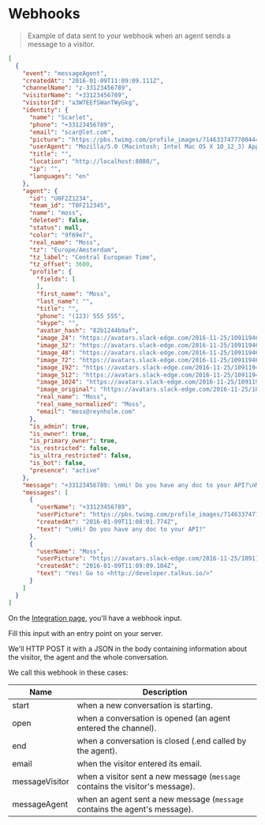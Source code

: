 # Webhooks

> Example of data sent to your webhook when an agent sends a message to a visitor.

```json
[  
  {
    "event": "messageAgent",
    "createdAt": "2016-01-09T11:09:09.111Z",
    "channelName": "z-33123456789",
    "visitorName": "+33123456789",
    "visitorId": "a3W7EEfSWanTWyGkg",
    "identity": {
      "name": "Scarlet",
      "phone": "+33123456789",
      "email": "scar@let.com",
      "picture": "https://pbs.twimg.com/profile_images/714633747770044416/Qu8c4fje.jpg",
      "userAgent": "Mozilla/5.0 (Macintosh; Intel Mac OS X 10_12_3) AppleWebKit/537.36 (KHTML, like Gecko) Chrome/56.0.2924.87 Safari/537.36",
      "title": "",
      "location": "http://localhost:8080/",
      "ip": "",
      "languages": "en"
    },
    "agent": {
      "id": "U0F2Z1234",
      "team_id": "T0F212345",
      "name": "moss",
      "deleted": false,
      "status": null,
      "color": "9f69e7",
      "real_name": "Moss",
      "tz": "Europe/Amsterdam",
      "tz_label": "Central European Time",
      "tz_offset": 3600,
      "profile": {
        "fields": [
        ],
        "first_name": "Moss",
        "last_name": "",
        "title": "",
        "phone": "(123) 555 555",
        "skype": "",
        "avatar_hash": "82b1244b9af",
        "image_24": "https://avatars.slack-edge.com/2016-11-25/109119461858_82b5e3bbb9af2724c0a4_24.jpg",
        "image_32": "https://avatars.slack-edge.com/2016-11-25/109119461858_82b5e3bbb9af2724c0a4_32.jpg",
        "image_48": "https://avatars.slack-edge.com/2016-11-25/109119461858_82b5e3bbb9af2724c0a4_48.jpg",
        "image_72": "https://avatars.slack-edge.com/2016-11-25/109119461858_82b5e3bbb9af2724c0a4_72.jpg",
        "image_192": "https://avatars.slack-edge.com/2016-11-25/109119461858_82b5e3bbb9af2724c0a4_72.jpg",
        "image_512": "https://avatars.slack-edge.com/2016-11-25/109119461858_82b5e3bbb9af2724c0a4_72.jpg",
        "image_1024": "https://avatars.slack-edge.com/2016-11-25/109119461858_82b5e3bbb9af2724c0a4_72.jpg",
        "image_original": "https://avatars.slack-edge.com/2016-11-25/109119461858_82b5e3bbb9af2724c0a4_original.jpg",
        "real_name": "Moss",
        "real_name_normalized": "Moss",
        "email": "moss@reynholm.com"
      },
      "is_admin": true,
      "is_owner": true,
      "is_primary_owner": true,
      "is_restricted": false,
      "is_ultra_restricted": false,
      "is_bot": false,
      "presence": "active"
    },
    "message": "+33123456789: \nHi! Do you have any doc to your API?\nMoss: Yes! Go to <http://developer.talkus.io/>",
    "messages": [  
      {
        "userName": "+33123456789",
        "userPicture": "https://pbs.twimg.com/profile_images/714633747770044416/Qu8c4fje.jpg",
        "createdAt": "2016-01-09T11:08:01.774Z",
        "text": "\nHi! Do you have any doc to your API?"
      },
      {
        "userName": "Moss",
        "userPicture": "https://avatars.slack-edge.com/2016-11-25/109119461858_82b5e3bbb9af2724c0a4_48.jpg",
        "createdAt": "2016-01-09T11:09:09.104Z",
        "text": "Yes! Go to <http://developer.talkus.io/>"
      }
    ]
  }
]
```

On the [Integration page](https://app.talkus.io/admin/integrations), you'll have a webhook input.

Fill this input with an entry point on your server.

We'll HTTP POST it with a JSON in the body containing information about the visitor, the agent and the whole conversation.

We call this webhook in these cases:

Name | Description
---- | -----------
start | when a new conversation is starting.
open | when a conversation is opened (an agent entered the channel).
end | when a conversation is closed (.end called by the agent).
email | when the visitor entered its email.
messageVisitor | when a visitor sent a new message (`message` contains the visitor's message).
messageAgent | when an agent sent a new message (`message` contains the agent's message).
